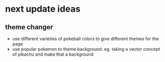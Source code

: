 # next update ideas

## theme changer
- use different varieties of pokeball colors to give different themes for the page
- use popular pokemon to theme background. eg. taking a vector concept of pikachu and make that a background